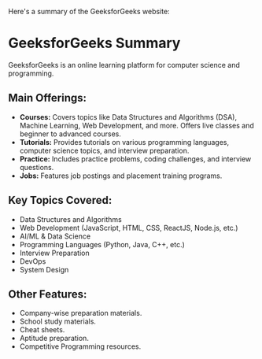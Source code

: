 Here's a summary of the GeeksforGeeks website:

# GeeksforGeeks Summary

GeeksforGeeks is an online learning platform for computer science and programming.

## Main Offerings:

*   **Courses:** Covers topics like Data Structures and Algorithms (DSA), Machine Learning, Web Development, and more. Offers live classes and beginner to advanced courses.
*   **Tutorials:** Provides tutorials on various programming languages, computer science topics, and interview preparation.
*   **Practice:** Includes practice problems, coding challenges, and interview questions.
*   **Jobs:** Features job postings and placement training programs.

## Key Topics Covered:

*   Data Structures and Algorithms
*   Web Development (JavaScript, HTML, CSS, ReactJS, Node.js, etc.)
*   AI/ML & Data Science
*   Programming Languages (Python, Java, C++, etc.)
*   Interview Preparation
*   DevOps
*   System Design

## Other Features:

*   Company-wise preparation materials.
*   School study materials.
*   Cheat sheets.
*   Aptitude preparation.
*   Competitive Programming resources.
